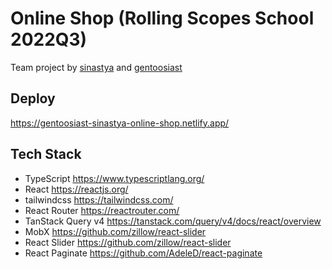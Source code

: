 # Online Shop (Rolling Scopes School 2022Q3)

Team project by [sinastya](https://github.com/sinastya/) and [gentoosiast](https://github.com/gentoosiast/)

## Deploy

<https://gentoosiast-sinastya-online-shop.netlify.app/>

## Tech Stack

- TypeScript <https://www.typescriptlang.org/>
- React <https://reactjs.org/>
- tailwindcss <https://tailwindcss.com/>
- React Router <https://reactrouter.com/>
- TanStack Query v4 <https://tanstack.com/query/v4/docs/react/overview>
- MobX <https://github.com/zillow/react-slider>
- React Slider <https://github.com/zillow/react-slider>
- React Paginate <https://github.com/AdeleD/react-paginate>
